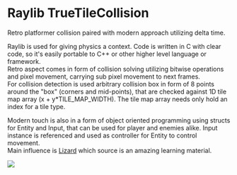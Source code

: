 # Raylib TrueTileCollision
Retro platformer collision paired with modern approach utilizing delta time.

Raylib is used for giving physics a context. Code is written in C with clear code, so it's easily portable to C++ or other higher level language or framework.    
Retro aspect comes in form of collision solving utilizing bitwise operations and pixel movement, carrying sub pixel movement to next frames.    
For collision detection is used arbitrary collision box in form of 8 points around the "box" (corners and mid-points), that are checked against 1D tile map array (x + y*TILE_MAP_WIDTH).
The tile map array needs only hold an index for a tile type.

Modern touch is also in a form of object oriented programming using structs for Entity and Input, that can be used for player and enemies alike. 
Input instance is referenced and used as controller for Entity to control movement.    
Main influence is [Lizard](https://rainwarrior.itch.io/lizard) which source is an amazing learning material.

![](https://raw.githubusercontent.com/nezvers/Raylib_TrueTileCollision/main/preview.gif)

